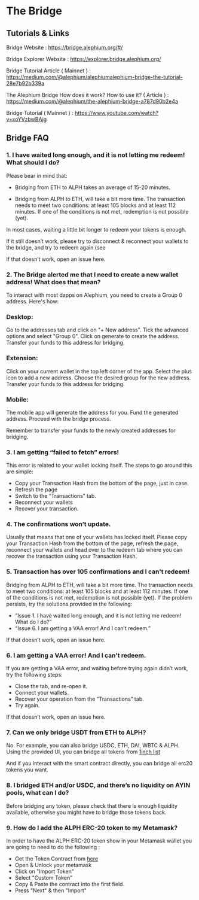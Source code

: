 # The Bridge

## Tutorials & Links

Bridge Website : https://bridge.alephium.org/#/

Bridge Explorer Website : https://explorer.bridge.alephium.org/

Bridge Tutorial Article ( Mainnet ) : https://medium.com/@alephium/alephiumalephium-bridge-the-tutorial-28e7b92b339a

The Alephium Bridge How does it work? How to use it? ( Article ) : https://medium.com/@alephium/the-alephium-bridge-a787d90b2e4a

Bridge Tutorial ( Mainnet ) : https://www.youtube.com/watch?v=xoYVzbwBAjg 
 
## Bridge FAQ

### 1. I have waited long enough, and it is not letting me redeem! What should I do? 

Please bear in mind that: 

- Bridging from ETH to ALPH takes an average of 15-20 minutes.

- Bridging from ALPH to ETH, will take a bit more time. The transaction needs to meet two conditions: at least 105 blocks and at least 112 minutes. If one of the conditions is not met, redemption is not possible (yet).

In most cases, waiting a little bit longer to redeem your tokens is enough. 

If it still doesn’t work, please try to disconnect & reconnect your wallets to the bridge, and try to redeem again (see

If that doesn’t work, open an issue here.


### 2. The Bridge alerted me that I need to create a new wallet address! What does that mean? 

To interact with most dapps on Alephium, you need to create a Group 0 address. Here's how:

### Desktop:

Go to the addresses tab and click on "+ New address".
Tick the advanced options and select "Group 0".
Click on generate to create the address.
Transfer your funds to this address for bridging.

### Extension:

Click on your current wallet in the top left corner of the app.
Select the plus icon to add a new address.
Choose the desired group for the new address.
Transfer your funds to this address for bridging.


### Mobile:

The mobile app will generate the address for you.
Fund the generated address.
Proceed with the bridge process.


Remember to transfer your funds to the newly created addresses for bridging.

### 3. I am getting “failed to fetch” errors! 

This error is related to your wallet locking itself. The steps to go around this are simple:


- Copy your Transaction Hash from the bottom of the page, just in case.
- Refresh the page
- Switch to the “Transactions” tab.
- Reconnect your wallets
- Recover your transaction.

### 4. The confirmations won’t update.


Usually that means that one of your wallets has locked itself. Please copy your Transaction Hash from the bottom of the page, refresh the page, reconnect your wallets and head over to the redeem tab where you can recover the transaction using your Transaction Hash. 



### 5. Transaction has over 105 confirmations and I can't redeem!

Bridging from ALPH to ETH, will take a bit more time. The transaction needs to meet two conditions: at least 105 blocks and at least 112 minutes. If one of the conditions is not met, redemption is not possible (yet). If the problem persists, try the solutions provided in the following: 

- “Issue 1. I have waited long enough, and it is not letting me redeem! What do I do?”
- “Issue 6. I am getting a VAA error! And I can't redeem.” 

If that doesn’t work, open an issue here.

### 6. I am getting a VAA error! And I can't redeem.


If you are getting a VAA error, and waiting before trying again didn’t work, try the following steps: 

- Close the tab, and re-open it.
- Connect your wallets.
- Recover your operation from the “Transactions” tab.
- Try again.

If that doesn’t work, open an issue here.

### 7. Can we only bridge USDT from ETH to ALPH?

No. For example, you can also bridge USDC, ETH, DAI, WBTC & ALPH. Using the provided UI, you can bridge all tokens from [1inch list](https://tokenlists.org/token-list?url=tokens.1inch.eth)

And if you interact with the smart contract directly, you can bridge all erc20 tokens you want.


### 8. I bridged ETH and/or USDC, and there’s no liquidity on AYIN pools, what can I do?

Before bridging any token, please check that there is enough liquidity available, otherwise you might have to bridge those tokens back.


### 9. How do I add the ALPH ERC-20 token to my Metamask? 

In order to have the ALPH ERC-20 token show in your Metamask wallet you are going to need to do the following : 

- Get the Token Contract from [here](https://etherscan.io/token/0x590F820444fA3638e022776752c5eEF34E2F89A6)
- Open & Unlock your metamask
- Click on "Import Token"
- Select "Custom Token" 
- Copy & Paste the contract into the first field. 
- Press "Next" & then "Import"
